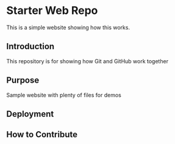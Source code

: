 # Starter Web Repo

This is a simple website showing how this works. 

## Introduction

This repository is for showing how Git and GitHub work together

## Purpose

Sample website with plenty of files for demos

## Deployment

## How to Contribute
